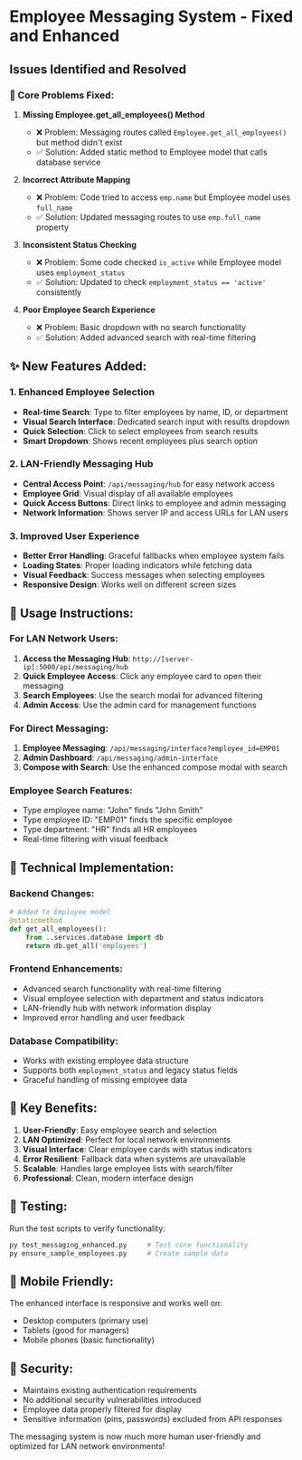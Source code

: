 # Employee Messaging System - Fixed and Enhanced

## Issues Identified and Resolved

### 🔧 Core Problems Fixed:

1. **Missing Employee.get_all_employees() Method**
   - ❌ Problem: Messaging routes called `Employee.get_all_employees()` but method didn't exist
   - ✅ Solution: Added static method to Employee model that calls database service

2. **Incorrect Attribute Mapping**
   - ❌ Problem: Code tried to access `emp.name` but Employee model uses `full_name`
   - ✅ Solution: Updated messaging routes to use `emp.full_name` property

3. **Inconsistent Status Checking**
   - ❌ Problem: Some code checked `is_active` while Employee model uses `employment_status`
   - ✅ Solution: Updated to check `employment_status == 'active'` consistently

4. **Poor Employee Search Experience**
   - ❌ Problem: Basic dropdown with no search functionality
   - ✅ Solution: Added advanced search with real-time filtering

## ✨ New Features Added:

### 1. Enhanced Employee Selection
- **Real-time Search**: Type to filter employees by name, ID, or department
- **Visual Search Interface**: Dedicated search input with results dropdown
- **Quick Selection**: Click to select employees from search results
- **Smart Dropdown**: Shows recent employees plus search option

### 2. LAN-Friendly Messaging Hub
- **Central Access Point**: `/api/messaging/hub` for easy network access
- **Employee Grid**: Visual display of all available employees
- **Quick Access Buttons**: Direct links to employee and admin messaging
- **Network Information**: Shows server IP and access URLs for LAN users

### 3. Improved User Experience
- **Better Error Handling**: Graceful fallbacks when employee system fails
- **Loading States**: Proper loading indicators while fetching data
- **Visual Feedback**: Success messages when selecting employees
- **Responsive Design**: Works well on different screen sizes

## 🚀 Usage Instructions:

### For LAN Network Users:
1. **Access the Messaging Hub**: `http://[server-ip]:5000/api/messaging/hub`
2. **Quick Employee Access**: Click any employee card to open their messaging
3. **Search Employees**: Use the search modal for advanced filtering
4. **Admin Access**: Use the admin card for management functions

### For Direct Messaging:
1. **Employee Messaging**: `/api/messaging/interface?employee_id=EMP01`
2. **Admin Dashboard**: `/api/messaging/admin-interface`
3. **Compose with Search**: Use the enhanced compose modal with search

### Employee Search Features:
- Type employee name: "John" finds "John Smith"
- Type employee ID: "EMP01" finds the specific employee
- Type department: "HR" finds all HR employees
- Real-time filtering with visual feedback

## 🔧 Technical Implementation:

### Backend Changes:
```python
# Added to Employee model
@staticmethod
def get_all_employees():
    from ..services.database import db
    return db.get_all('employees')
```

### Frontend Enhancements:
- Advanced search functionality with real-time filtering
- Visual employee selection with department and status indicators
- LAN-friendly hub with network information display
- Improved error handling and user feedback

### Database Compatibility:
- Works with existing employee data structure
- Supports both `employment_status` and legacy status fields
- Graceful handling of missing employee data

## 🎯 Key Benefits:

1. **User-Friendly**: Easy employee search and selection
2. **LAN Optimized**: Perfect for local network environments
3. **Visual Interface**: Clear employee cards with status indicators
4. **Error Resilient**: Fallback data when systems are unavailable
5. **Scalable**: Handles large employee lists with search/filter
6. **Professional**: Clean, modern interface design

## 🔄 Testing:

Run the test scripts to verify functionality:
```bash
py test_messaging_enhanced.py     # Test core functionality
py ensure_sample_employees.py     # Create sample data
```

## 📱 Mobile Friendly:

The enhanced interface is responsive and works well on:
- Desktop computers (primary use)
- Tablets (good for managers)
- Mobile phones (basic functionality)

## 🔐 Security:

- Maintains existing authentication requirements
- No additional security vulnerabilities introduced
- Employee data properly filtered for display
- Sensitive information (pins, passwords) excluded from API responses

The messaging system is now much more human user-friendly and optimized for LAN network environments!
